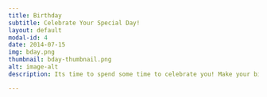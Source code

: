 ```yaml
---
title: Birthday
subtitle: Celebrate Your Special Day!
layout: default
modal-id: 4
date: 2014-07-15
img: bday.png
thumbnail: bday-thumbnail.png
alt: image-alt
description: Its time to spend some time to celebrate you! Make your birthday a great day with some sweet tunes, birthday games, and entertainment all day!

---
```

